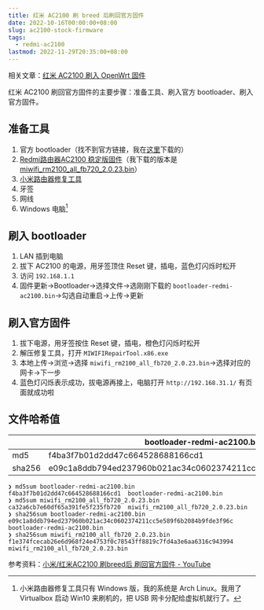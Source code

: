 ```yaml
---
title: 红米 AC2100 刷 breed 后刷回官方固件
date: 2022-10-16T00:00:00+08:00
slug: ac2100-stock-firmware
tags:
  - redmi-ac2100
lastmod: 2022-11-29T20:35:00+08:00
---
```


相关文章：[红米 AC2100 刷入 OpenWrt 固件](/zh-cn/post/2021/06/19/ac2100-openwrt/)


红米 AC2100 刷回官方固件的主要步骤：准备工具、刷入官方 bootloader、刷入官方固件。

## 准备工具

1. 官方 bootloader（找不到官方链接，我在[这里](https://wifi.gitbook.io/ac2100)下载的）
1. [Redmi路由器AC2100 稳定版固件](http://miwifi.com/miwifi_download.html)（我下载的版本是 [miwifi_rm2100_all_fb720_2.0.23.bin](https://cdn.cnbj1.fds.api.mi-img.com/xiaoqiang/rom/rm2100/miwifi_rm2100_all_fb720_2.0.23.bin)）
1. [小米路由器修复工具](http://miwifi.com/miwifi_download.html)
1. 牙签
1. 网线
1. Windows 电脑[^nao]

[^nao]: 小米路由器修复工具只有 Windows 版，我的系统是 Arch Linux。我用了 Virtualbox 启动 Win10 来刷机的，把 USB 网卡分配给虚拟机就行了。

## 刷入 bootloader

1. LAN 插到电脑
1. 拔下 AC2100 的电源，用牙签顶住 Reset 键，插电，蓝色灯闪烁时松开
1. 访问 `192.168.1.1`
1. 固件更新->Bootloader->选择文件->选刚刚下载的 `bootloader-redmi-ac2100.bin`->勾选自动重启->上传->更新

## 刷入官方固件

1. 拔下电源，用牙签按住 Reset 键，插电，橙色灯闪烁时松开
1. 解压修复工具，打开 `MIWIFIRepairTool.x86.exe`
1. 本地上传->浏览->选择 `miwifi_rm2100_all_fb720_2.0.23.bin`->选择对应的网卡->下一步
1. 蓝色灯闪烁表示成功，拔电源再接上，电脑打开 `http://192.168.31.1/` 有页面就成功啦

## 文件哈希值

|        | bootloader-redmi-ac2100.bin                                      | miwifi_rm2100_all_fb720_2.0.23.bin                               |
|--------|------------------------------------------------------------------|------------------------------------------------------------------|
| md5    | f4ba3f7b01d2dd47c664528688166cd1                                 | ca32a6cb7e60df65a391fe5f235fb720                                 |
| sha256 | e09c1a8ddb794ed237960b021ac34c0602374211cc5e589f6b2084b9fde3f96c | f1e374fcecab26e6d968f24e4753f0c78543ff8819c7fd4a3e6aa6316c943994 |

```
❯ md5sum bootloader-redmi-ac2100.bin
f4ba3f7b01d2dd47c664528688166cd1  bootloader-redmi-ac2100.bin
❯ md5sum miwifi_rm2100_all_fb720_2.0.23.bin
ca32a6cb7e60df65a391fe5f235fb720  miwifi_rm2100_all_fb720_2.0.23.bin
❯ sha256sum bootloader-redmi-ac2100.bin
e09c1a8ddb794ed237960b021ac34c0602374211cc5e589f6b2084b9fde3f96c  bootloader-redmi-ac2100.bin
❯ sha256sum miwifi_rm2100_all_fb720_2.0.23.bin
f1e374fcecab26e6d968f24e4753f0c78543ff8819c7fd4a3e6aa6316c943994  miwifi_rm2100_all_fb720_2.0.23.bin
```

参考资料：[小米/红米AC2100 刷breed后 刷回官方固件 - YouTube](https://youtu.be/r1llyBTgq74)
